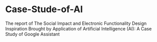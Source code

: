 # Case-Stude-of-AI
The report of The Social Impact and Electronic Functionality Design Inspiration Brought by Application of Artificial Intelligence (AI): A Case Study of Google Assistant
